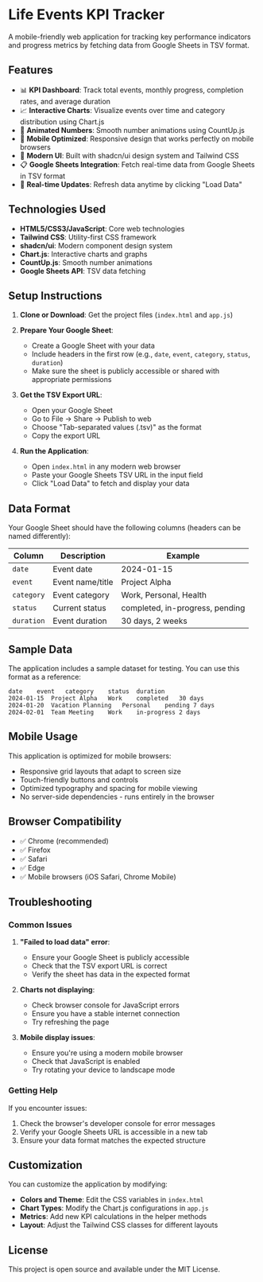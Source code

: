 # Life Events KPI Tracker

A mobile-friendly web application for tracking key performance indicators and progress metrics by fetching data from Google Sheets in TSV format.

## Features

- 📊 **KPI Dashboard**: Track total events, monthly progress, completion rates, and average duration
- 📈 **Interactive Charts**: Visualize events over time and category distribution using Chart.js
- 🎯 **Animated Numbers**: Smooth number animations using CountUp.js
- 📱 **Mobile Optimized**: Responsive design that works perfectly on mobile browsers
- 🎨 **Modern UI**: Built with shadcn/ui design system and Tailwind CSS
- 📋 **Google Sheets Integration**: Fetch real-time data from Google Sheets in TSV format
- 🔄 **Real-time Updates**: Refresh data anytime by clicking "Load Data"

## Technologies Used

- **HTML5/CSS3/JavaScript**: Core web technologies
- **Tailwind CSS**: Utility-first CSS framework
- **shadcn/ui**: Modern component design system
- **Chart.js**: Interactive charts and graphs
- **CountUp.js**: Smooth number animations
- **Google Sheets API**: TSV data fetching

## Setup Instructions

1. **Clone or Download**: Get the project files (`index.html` and `app.js`)

2. **Prepare Your Google Sheet**:
   - Create a Google Sheet with your data
   - Include headers in the first row (e.g., `date`, `event`, `category`, `status`, `duration`)
   - Make sure the sheet is publicly accessible or shared with appropriate permissions

3. **Get the TSV Export URL**:
   - Open your Google Sheet
   - Go to File → Share → Publish to web
   - Choose "Tab-separated values (.tsv)" as the format
   - Copy the export URL

4. **Run the Application**:
   - Open `index.html` in any modern web browser
   - Paste your Google Sheets TSV URL in the input field
   - Click "Load Data" to fetch and display your data

## Data Format

Your Google Sheet should have the following columns (headers can be named differently):

| Column | Description | Example |
|--------|-------------|---------|
| `date` | Event date | 2024-01-15 |
| `event` | Event name/title | Project Alpha |
| `category` | Event category | Work, Personal, Health |
| `status` | Current status | completed, in-progress, pending |
| `duration` | Event duration | 30 days, 2 weeks |

## Sample Data

The application includes a sample dataset for testing. You can use this format as a reference:

```
date	event	category	status	duration
2024-01-15	Project Alpha	Work	completed	30 days
2024-01-20	Vacation Planning	Personal	pending	7 days
2024-02-01	Team Meeting	Work	in-progress	2 days
```

## Mobile Usage

This application is optimized for mobile browsers:
- Responsive grid layouts that adapt to screen size
- Touch-friendly buttons and controls
- Optimized typography and spacing for mobile viewing
- No server-side dependencies - runs entirely in the browser

## Browser Compatibility

- ✅ Chrome (recommended)
- ✅ Firefox
- ✅ Safari
- ✅ Edge
- ✅ Mobile browsers (iOS Safari, Chrome Mobile)

## Troubleshooting

### Common Issues

1. **"Failed to load data" error**:
   - Ensure your Google Sheet is publicly accessible
   - Check that the TSV export URL is correct
   - Verify the sheet has data in the expected format

2. **Charts not displaying**:
   - Check browser console for JavaScript errors
   - Ensure you have a stable internet connection
   - Try refreshing the page

3. **Mobile display issues**:
   - Ensure you're using a modern mobile browser
   - Check that JavaScript is enabled
   - Try rotating your device to landscape mode

### Getting Help

If you encounter issues:
1. Check the browser's developer console for error messages
2. Verify your Google Sheets URL is accessible in a new tab
3. Ensure your data format matches the expected structure

## Customization

You can customize the application by modifying:

- **Colors and Theme**: Edit the CSS variables in `index.html`
- **Chart Types**: Modify the Chart.js configurations in `app.js`
- **Metrics**: Add new KPI calculations in the helper methods
- **Layout**: Adjust the Tailwind CSS classes for different layouts

## License

This project is open source and available under the MIT License.

